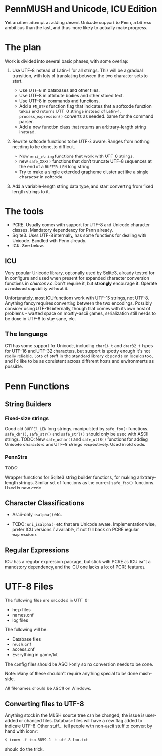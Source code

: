 PennMUSH and Unicode, ICU Edition
=================================

Yet another attempt at adding decent Unicode support to Penn, a bit
less ambitious than the last, and thus more likely to actually make
progress.

The plan
========

Work is divided into several basic phases, with some overlap:

1. Use UTF-8 instead of Latin-1 for all strings. This will be a
   gradual transition, with lots of translating between the two
   character sets to start.
    * Use UTF-8 in databases and other files.
    * Use UTF-8 in attribute bodies and other stored text.
    * Use UTF-8 in commands and functions.
    * Add a `FN_UTF8` function flag that indicates that a softcode
      function takes and returns UTF-8 strings instead of
      Latin-1. `process_expression()` converts as needed. Same for the
      command parser.
    * Add a new function class that returns an arbitrary-length
      string instead.

2. Rewrite softcode functions to be UTF-8 aware. Ranges from nothing
   needing to be done, to difficult.
    * New `ansi_string` functions that work with UTF-8 strings.
    * new `safe_XXX()` functions that don't truncate UTF-8 sequences
      at the end of a `BUFFER_LEN` long string.
    * Try to make a single extended grapheme cluster act like a single
      character in softcode.

3. Add a variable-length string data type, and start converting from
   fixed length strings to it.

The tools
=========

* PCRE. Usually comes with support for UTF-8 and Unicode character
  classes. Mandatory dependency for Penn already.
* Sqlite3. Uses UTF-8 internally, has some functions for dealing with
  Unicode. Bundled with Penn already.
* ICU. See below.

ICU
---

Very popular Unicode library, optionally used by Sqlite3, already
tested for in configure and used when present for expanded character
conversion functions in *charconv.c*. Don't require it, but
**strongly** encourage it. Operate at reduced capability without it.

Unfortunately, most ICU functions work with UTF-16 strings, not
UTF-8. Anything fancy requires converting between the two
encodings. Possibly consider using UTF-16 internally, though that
comes with its own host of problems - wasted space on mostly-ascii
games, serialization still needs to be done in UTF-8 to stay sane,
etc.

The language
------------

C11 has some support for Unicode, including `char16_t` and `char32_t`
types for UTF-16 and UTF-32 characters, but support is spotty enough
it's not really reliable. Lots of stuff in the standard library
depends on locales too, and I'd like to be as consistent across
different hosts and environments as possible.

Penn Functions
==============

String Builders
---------------

### Fixed-size strings ###

Good old `BUFFER_LEN` long strings, manipulated by `safe_foo()`
functions. `safe_chr()`, `safe_str()` and `safe_strl()` should only be
used with ASCII strings. TODO: New `safe_uchar()` and `safe_utf8()`
functions for adding Unicode characters and UTF-8 strings
respectively. Used in old code.

### PennStrs ###

TODO:

Wrapper functions for Sqlite3 string builder functions, for making
arbitrary-length strings. Similar set of functions as the current
`safe_foo()` functions. Used in new code.

Character Classifications
-------------------------

* Ascii-only `isalpha()` etc.

* TODO: `uni_isalpha()` etc that are Unicode aware. Implementation
wise, prefer ICU versions if available, if not fall back on PCRE
regular expressions.

Regular Expressions
-------------------

ICU has a regular expression package, but stick with PCRE as ICU isn't
a mandatory dependency, and the ICU one lacks a lot of PCRE features.

UTF-8 Files
===========

The following files are encoded in UTF-8:

* help files
* names.cnf
* log files

The following will be:

* Database files
* mush.cnf
* access.cnf
* Everything in game/txt

The config files should be ASCII-only so no conversion needs to be
done.

Note: Many of these shouldn't require anything special to be done
mush-side.

All filenames should be ASCII on Windows.

Converting files to UTF-8
-------------------------

Anything stock in the MUSH source tree can be changed; the issue is
user-added or changed files. Database files will have a new flag added
to indicate UTF-8. Other stuff... tell people with non-ascii stuff to
convert by hand with iconv:

    $ iconv -f iso-8859-1 -t utf-8 foo.txt

should do the trick.
